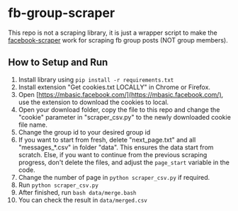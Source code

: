 # fb-group-scraper

This repo is not a scraping library, it is just a wrapper script to make the [facebook-scraper](https://github.com/moda20/facebook-scraper) work for scraping fb group posts (NOT group members).

## How to Setup and Run

1. Install library using `pip install -r requirements.txt`
2. Install extension "Get cookies.txt LOCALLY" in Chrome or Firefox.
3. Open [https://mbasic.facebook.com/](https://mbasic.facebook.com/), use the extension to download the cookies to local.
4. Open your download folder, copy the file to this repo and change the "cookie" parameter in "scraper_csv.py" to the newly downloaded cookie file name.
5. Change the group id to your desired group id
6. If you want to start from fresh, delete "next_page.txt" and all "messages_*.csv" in folder "data". This ensures the data start from scratch. Else, if you want to continue from the previous scraping progress, don't delete the files, and adjust the `page_start` variable in the code.
7. Change the number of page in `python scraper_csv.py` if required.
8. Run `python scraper_csv.py`
9. After finished, run `bash data/merge.bash`
10. You can check the result in `data/merged.csv`